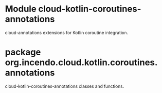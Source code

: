 # Module cloud-kotlin-coroutines-annotations

cloud-annotations extensions for Kotlin coroutine integration.

# package org.incendo.cloud.kotlin.coroutines.annotations

cloud-kotlin-coroutines-annotations classes and functions.
